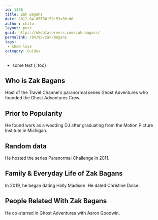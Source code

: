 ```yaml
---
id: 1386
title: Zak Bagans
date: 2012-04-05T06:59:53+00:00
author: chito
layout: post
guid: https://ukdataservers.com/zak-bagans/
permalink: /04/05/zak-bagans
tags:
 - show love
category: Guides
---
```


* some text
{: toc}
          
          
## Who is  Zak Bagans
                  
                  
                  
Host of the Travel Channel&#8217;s paranormal series Ghost Adventures who founded the Ghost Adventures Crew. 
                  
                
                
                
## Prior to Popularity 
                  
                  
                  
He found work as a wedding DJ after graduating from the Motion Picture Institute in Michigan. 
                  
                
                
                
## Random data 
                  
                  
                  
He hosted the series Paranormal Challenge in 2011. 
                  
                
                
                
## Family & Everyday Life of Zak Bagans
                  
                  
                  
In 2019, he began dating Holly Madison. He dated Christine Dolce. 
                  
                
                
                
## People Related With  Zak Bagans
                  
                  
                  
He co-starred in Ghost Adventures with Aaron Goodwin. 
                  
                
              
            
          
          
          
    
    
  

